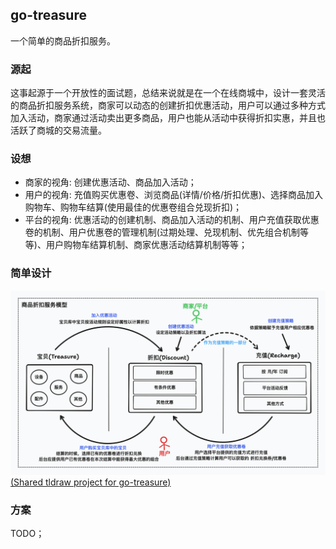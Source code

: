 ## go-treasure
一个简单的商品折扣服务。

### 源起
这事起源于一个开放性的面试题，总结来说就是在一个在线商城中，设计一套灵活的商品折扣服务系统，商家可以动态的创建折扣优惠活动，用户可以通过多种方式加入活动，商家通过活动卖出更多商品，用户也能从活动中获得折扣实惠，并且也活跃了商城的交易流量。

### 设想
- 商家的视角: 创建优惠活动、商品加入活动；
- 用户的视角: 充值购买优惠卷、浏览商品(详情/价格/折扣优惠)、选择商品加入购物车、购物车结算(使用最佳的优惠卷组合兑现折扣)；
- 平台的视角: 优惠活动的创建机制、商品加入活动的机制、用户充值获取优惠卷的机制、用户优惠卷的管理机制(过期处理、兑现机制、优先组合机制等等)、用户购物车结算机制、商家优惠活动结算机制等等；

### 简单设计
[![](docs/assets/treasure-arc.png)](https://www.tldraw.com/s/v2_c_3UPXrWJChP48BF7KbKzbU?viewport=-39,-147,1792,1020&page=page:page 'tldraw for go treasure')
[(Shared tldraw project for go-treasure)](https://www.tldraw.com/r/MMZYfboeVp6cGLt9znQd0?viewport=-39%2C-147%2C1792%2C1020&page=page%3Apage 'shared tldraw project')

### 方案
TODO；
